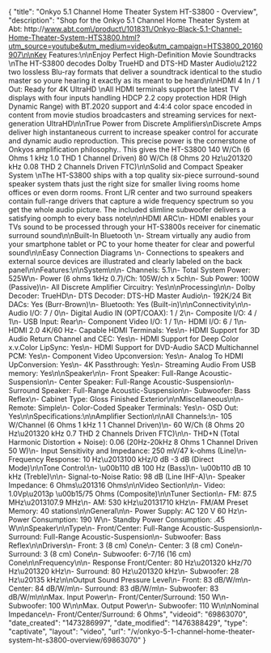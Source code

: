 {
    "title": "Onkyo 5.1 Channel Home Theater System HT-S3800 - Overview",
    "description": "Shop for the Onkyo 5.1 Channel Home Theater System at Abt: http:\/\/www.abt.com\/product\/101831\/Onkyo-Black-5.1-Channel-Home-Theater-System-HTS3800.html?utm_source=youtube&utm_medium=video&utm_campaign=HTS3800_20160907\n\nKey Features:\n\nEnjoy Perfect High-Definition Movie Soundtracks \nThe HT-S3800 decodes Dolby TrueHD and DTS-HD Master Audio\u2122 two lossless Blu-ray formats that deliver a soundtrack identical to the studio master so youre hearing it exactly as its meant to be heard\n\nHDMI 4 In \/ 1 Out: Ready for 4K UltraHD \nAll HDMI terminals support the latest TV displays with four inputs handling HDCP 2.2 copy protection HDR (High Dynamic Range) with BT.2020 support and 4:4:4 color space encoded in content from movie studios broadcasters and streaming services for next-generation UltraHD\n\nTrue Power from Discrete Amplifiers\nDiscrete Amps deliver high instantaneous current to increase speaker control for accurate and dynamic audio reproduction. This precise power is the cornerstone of Onkyos amplification philosophy.. This gives the HT-S3800 140 W\/Ch (6 Ohms 1 kHz 1.0 THD 1 Channel Driven) 80 W\/Ch (8 Ohms 20 Hz\u201320 kHz 0.08 THD 2 Channels Driven FTC)\n\nSolid and Compact Speaker System \nThe HT-S3800 ships with a top quality six-piece surround-sound speaker system thats just the right size for smaller living rooms home offices or even dorm rooms. Front L\/R center and two surround speakers contain full-range drivers that capture a wide frequency spectrum so you get the whole audio picture. The included slimline subwoofer delivers a satisfying oomph to every bass note\n\nHDMI ARC\n-  HDMI enables your TVs sound to be processed through your HT-S3800s receiver for cinematic surround sound\n\nBuilt-In Bluetooth \n-  Stream virtually any audio from your smartphone tablet or PC to your home theater for clear and powerful sound\n\nEasy Connection Diagrams \n-  Connections to speakers and external source devices are illustrated and clearly labeled on the back panel\n\nFeatures:\n\nSystem\n\n-   Channels: 5.1\n-  Total System Power: 525W\n-  Power (6 ohms 1kHz 0.7)\/Ch: 105W\/ch x 5ch\n-  Sub Power: 100W (Passive)\n-  All Discrete Amplifier Circuitry: Yes\n\nProcessing\n\n-  Dolby Decoder: TrueHD\n-  DTS Decoder: DTS-HD Master Audio\n-  192K\/24 Bit DACs: Yes (Burr-Brown)\n-  Bluetooth: Yes (Built-in)\n\nConnectivity\n\n-  Audio I\/O: 7 \/ 0\n-  Digital Audio IN (OPT\/COAX): 1 \/ 2\n-  Composite I\/O: 4 \/ 1\n-  USB Input: Rear\n-  Component Video I\/O: 1 \/ 1\n-  HDMI I\/O: 6 \/ 1\n-  HDMI 2.0 4K\/60 Hz- Capable HDMI Terminals: Yes\n-  HDMI Support for 3D Audio Return Channel and CEC: Yes\n-  HDMI Support for Deep Color x.v.Color LipSync: Yes\n-  HDMI Support for DVD-Audio SACD Multichannel PCM: Yes\n-  Component Video Upconversion: Yes\n-  Analog To HDMI UpConversion: Yes\n-  4K Passthrough: Yes\n-  Streaming Audio From USB memory: Yes\n\nSpeaker\n\n-  Front Speaker: Full-Range Acoustic-Suspension\n-  Center Speaker: Full-Range Acoustic-Suspension\n-  Surround Speaker: Full-Range Acoustic-Suspension\n-  Subwoofer: Bass Reflex\n-  Cabinet Type: Gloss Finished Exterior\n\nMiscellaneous\n\n-  Remote: Simple\n-  Color-Coded Speaker Terminals: Yes\n-  OSD Out: Yes\n\nSpecifications:\n\nAmplifier Section\n\nAll Channels:\n-  105 W\/Channel (6 Ohms 1 kHz 1 1 Channel Driven)\n-  60 W\/Ch (8 Ohms 20 Hz\u201320 kHz 0.7 THD 2 Channels Driven FTC)\n\n-  THD+N (Total Harmonic Distortion + Noise): 0.06 (20Hz-20kHz 8 Ohms 1 Channel Driven 50 W)\n-  Input Sensitivity and Impedance: 250 mV\/47 k-ohms (Line)\n-  Frequency Response: 10 Hz\u2013100 kHz\/0 dB -3 dB (Direct Mode)\n\nTone Control:\n-  \u00b110 dB 100 Hz (Bass)\n-  \u00b110 dB 10 kHz (Treble)\n\n-  Signal-to-Noise Ratio: 98 dB (Line IHF-A)\n-  Speaker Impedance: 6 Ohms\u201316 Ohms\n\nVideo Section\n\n-  Video: 1.0Vp\u2013p \u00b15\/75 Ohms (Composite)\n\nTuner Section\n-  FM: 87.5 MHz\u2013107.9 MHz\n-  AM: 530 kHz\u20131710 kHz\n-  FM\/AM Preset Memory: 40 stations\n\nGeneral\n\n-  Power Supply: AC 120 V 60 Hz\n-  Power Consumption: 190 W\n-  Standby Power Consumption: .45 W\n\nSpeaker\n\nType\n-  Front\/Center: Full-Range Acoustic-Suspension\n-  Surround: Full-Range Acoustic-Suspension\n-  Subwoofer: Bass Reflex\n\nDrivers\n-  Front: 3 (8 cm) Cone\n-  Center: 3 (8 cm) Cone\n-  Surround: 3 (8 cm) Cone\n-  Subwoofer: 6-7\/16 (16 cm) Cone\n\nFrequency\n\n-  Response Front\/Center: 80 Hz\u201320 kHz\/70 Hz\u201320 kHz\n-  Surround: 80 Hz\u201320 kHz\n-  Subwoofer: 28 Hz\u20135 kHz\n\nOutput Sound Pressure Level\n-  Front: 83 dB\/W\/m\n-  Center: 84 dB\/W\/m\n-  Surround: 83 dB\/W\/m\n-  Subwoofer: 83 dB\/W\/m\n\nMax. Input Power\n-  Front\/Center\/Surround: 150 W\n-  Subwoofer: 100 W\n\nMax. Output Power\n-  Subwoofer: 110 W\n\nNominal Impedance\n-  Front\/Center\/Surround: 6 Ohms",
    "videoid": "69863070",
    "date_created": "1473286997",
    "date_modified": "1476388429",
    "type": "captivate",
    "layout": "video",
    "url": "\/v\/onkyo-5-1-channel-home-theater-system-ht-s3800-overview\/69863070"
}